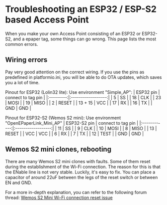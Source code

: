 # Troubleshooting an ESP32 / ESP-S2 based Access Point

When you make your own Access Point consisting of an ESP32 or ESP32-S2, and a epaper tag, some things can go wrong. This page lists the most common errors.

## Wiring errors

Pay very good attention on the correct wiring. If you use the pins as predefined in platformio.ini, you will be able to do OTA updates, which saves you a lot of time.

Pinout for ESP32 (Lolin32 lite): Use environment "Simple_AP":
| ESP32 pin | connect to tag pin |
|:---------:|:------------------:|
|     5     |         SS         |
|    18     |        CLK         |
|    23     |        MOSI        |
|    19     |        MISO        |
|     2     |       RESET        |
|  13 + 15  |        VCC         |
|    17     |         RX         |
|    16     |         TX         |
|    GND    |        GND         |


Pinout for ESP32-S2 (Wemos S2 mini): Use environment "OpenEPaperLink_Mini_AP"
| ESP32-S2 pin | connect to tag pin |
|:------------:|:------------------:|
|      11      |         SS         |
|       9      |        CLK         |
|      10      |        MOSI        |
|      8       |        MISO        |
|      13      |       RESET        |
|     VCC      |        VCC         |
|      6       |         RX         |
|      7       |         TX         |
|      12      |        TEST        |
|     GND      |        GND         |

## Wemos S2 mini clones, rebooting

There are many Wemos S2 mini clones with faults. Some of them reset during the establishment of the Wi-Fi connection. The reason for this is that the ENable line is not very stable. Luckily, it's easy to fix. You can place a capacitor of around 22uF between the legs of the reset switch or between EN and GND.

For a more in-depth explanation, you can refer to the following forum thread: [Wemos S2 Mini Wi-Fi connection reset issue](https://esp32.com/viewtopic.php?f=19&t=28506&start=10)
